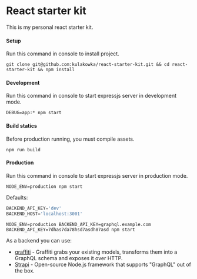 # React starter kit

This is my personal react starter kit. 

#### Setup

Run this command in console to install project.

```
git clone git@github.com:kulakowka/react-starter-kit.git && cd react-starter-kit && npm install
```

#### Development

Run this command in console to start expressjs server in development mode.

```
DEBUG=app:* npm start
```

#### Build statics

Before production running, you must compile assets.

```
npm run build
```

#### Production

Run this command in console to start expressjs server in production mode.

```
NODE_ENV=production npm start
```

Defaults:

```javascript
BACKEND_API_KEY='dev'
BACKEND_HOST='localhost:3001'
```

```
NODE_ENV=production BACKEND_API_KEY=graphql.example.com BACKEND_API_KEY=7dhas7da78hsd7asdh87asd npm start
```

As a backend you can use:
- [graffiti](https://github.com/RisingStack/graffiti) - Graffiti grabs your existing models, transforms them into a GraphQL schema and exposes it over HTTP.
- [Strapi](http://strapi.io/documentation/graphql) - Open-source Node.js framework that supports "GraphQL" out of the box.

